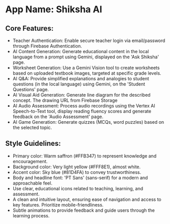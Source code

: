 # **App Name**: Shiksha AI

## Core Features:

- Teacher Authentication: Enable secure teacher login via email/password through Firebase Authentication.
- AI Content Generation: Generate educational content in the local language from a prompt using Gemini, displayed on the 'Ask Shiksha' page.
- Worksheet Generation: Use a Gemini Vision tool to create worksheets based on uploaded textbook images, targeted at specific grade levels.
- AI Q&A: Provide simplified explanations and analogies to student questions (in the local language) using Gemini, on the 'Student Questions' page.
- AI Visual Aid Generation: Generate line diagram for the described concept. The drawing URL from Firebase Storage
- AI Audio Assessment: Process audio recordings using the Vertex AI Speech-to-Text tool, display reading fluency scores and generate feedback on the 'Audio Assessment' page.
- AI Game Generation: Generate quizzes (MCQs, word puzzles) based on the selected topic.

## Style Guidelines:

- Primary color: Warm saffron (#FFB347) to represent knowledge and encouragement.
- Background color: Very light yellow (#FFF8E1), almost white.
- Accent color: Sky blue (#81D4FA) to convey trustworthiness.
- Body and headline font: 'PT Sans' (sans-serif) for a modern and approachable feel.
- Use clear, educational icons related to teaching, learning, and assessment.
- A clean and intuitive layout, ensuring ease of navigation and access to key features. Prioritize mobile-friendliness.
- Subtle animations to provide feedback and guide users through the learning process.
